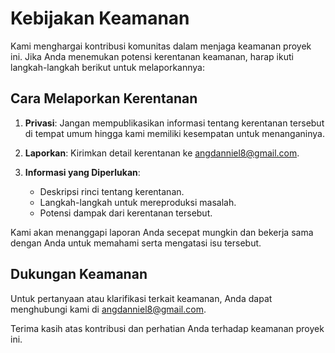 # Kebijakan Keamanan

Kami menghargai kontribusi komunitas dalam menjaga keamanan proyek ini. Jika Anda menemukan potensi kerentanan keamanan, harap ikuti langkah-langkah berikut untuk melaporkannya:

## Cara Melaporkan Kerentanan

1. **Privasi**: Jangan mempublikasikan informasi tentang kerentanan tersebut di tempat umum hingga kami memiliki kesempatan untuk menanganinya.

2. **Laporkan**: Kirimkan detail kerentanan ke angdanniel8@gmail.com.

3. **Informasi yang Diperlukan**:
   - Deskripsi rinci tentang kerentanan.
   - Langkah-langkah untuk mereproduksi masalah.
   - Potensi dampak dari kerentanan tersebut.

Kami akan menanggapi laporan Anda secepat mungkin dan bekerja sama dengan Anda untuk memahami serta mengatasi isu tersebut.

## Dukungan Keamanan

Untuk pertanyaan atau klarifikasi terkait keamanan, Anda dapat menghubungi kami di angdanniel8@gmail.com.

Terima kasih atas kontribusi dan perhatian Anda terhadap keamanan proyek ini.
